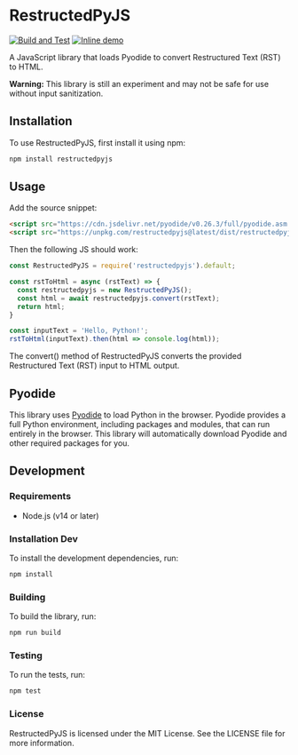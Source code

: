 # RestructedPyJS

[![Build and Test](https://github.com/tylfin/restructedpyjs/actions/workflows/build-and-test.yml/badge.svg)](https://github.com/tylfin/restructedpyjs/actions/workflows/build-and-test.yml) [![Inline demo](https://img.shields.io/badge/Try_it_out-demo-informational)](https://forcepushrevert.com/restructedpyjs/)

A JavaScript library that loads Pyodide to convert Restructured Text (RST) to HTML.

**Warning:** This library is still an experiment and may not be safe for use without input sanitization.

## Installation

To use RestructedPyJS, first install it using npm:

```bash
npm install restructedpyjs
```

## Usage

Add the source snippet:

```html
<script src="https://cdn.jsdelivr.net/pyodide/v0.26.3/full/pyodide.asm.js"></script>
<script src="https://unpkg.com/restructedpyjs@latest/dist/restructedpyjs.bundle.js"></script>
```

Then the following JS should work:

```js
const RestructedPyJS = require('restructedpyjs').default;

const rstToHtml = async (rstText) => {
  const restructedpyjs = new RestructedPyJS();
  const html = await restructedpyjs.convert(rstText);
  return html;
}

const inputText = 'Hello, Python!';
rstToHtml(inputText).then(html => console.log(html));
```

The convert() method of RestructedPyJS converts the provided Restructured Text (RST) input to HTML output.

## Pyodide

This library uses [Pyodide](https://github.com/pyodide/pyodide) to load Python in the browser. Pyodide provides a full Python environment, including packages and modules, that can run entirely in the browser. This library will automatically download Pyodide and other required packages for you.

## Development

### Requirements

- Node.js (v14 or later)

### Installation Dev

To install the development dependencies, run:

```bash
npm install
```

### Building

To build the library, run:

```bash
npm run build
```

### Testing

To run the tests, run:

```bash
npm test
```

### License

RestructedPyJS is licensed under the MIT License. See the LICENSE file for more information.
